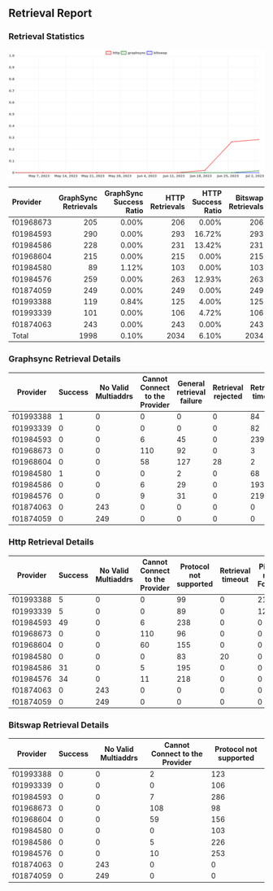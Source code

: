## Retrieval Report
### Retrieval Statistics
<img src="https://raw.githubusercontent.com/data-preservation-programs/filplus-checker-assets/main/filecoin-project/filecoin-plus-large-datasets/issues/1725/1688451706604.png"/>

| Provider  | GraphSync Retrievals | GraphSync Success Ratio | HTTP Retrievals | HTTP Success Ratio | Bitswap Retrievals | Bitswap Success Ratio |
| :-------- | -------------------: | ----------------------: | --------------: | -----------------: | -----------------: | --------------------: |
| f01968673 |                  205 |                   0.00% |             206 |              0.00% |                206 |                 0.00% |
| f01984593 |                  290 |                   0.00% |             293 |             16.72% |                293 |                 0.00% |
| f01984586 |                  228 |                   0.00% |             231 |             13.42% |                231 |                 0.00% |
| f01968604 |                  215 |                   0.00% |             215 |              0.00% |                215 |                 0.00% |
| f01984580 |                   89 |                   1.12% |             103 |              0.00% |                103 |                 0.00% |
| f01984576 |                  259 |                   0.00% |             263 |             12.93% |                263 |                 0.00% |
| f01874059 |                  249 |                   0.00% |             249 |              0.00% |                249 |                 0.00% |
| f01993388 |                  119 |                   0.84% |             125 |              4.00% |                125 |                 0.00% |
| f01993339 |                  101 |                   0.00% |             106 |              4.72% |                106 |                 0.00% |
| f01874063 |                  243 |                   0.00% |             243 |              0.00% |                243 |                 0.00% |
| Total     |                 1998 |                   0.10% |            2034 |              6.10% |               2034 |                 0.00% |

### Graphsync Retrieval Details
| Provider  | Success | No Valid Multiaddrs | Cannot Connect to the Provider | General retrieval failure | Retrieval rejected | Retrieval timeout | Unconfirmed block transfer |
| --------- | ------- | ------------------- | ------------------------------ | ------------------------- | ------------------ | ----------------- | -------------------------- |
| f01993388 | 1       | 0                   | 0                              | 0                         | 0                  | 84                | 34                         |
| f01993339 | 0       | 0                   | 0                              | 0                         | 0                  | 82                | 19                         |
| f01984593 | 0       | 0                   | 6                              | 45                        | 0                  | 239               | 0                          |
| f01968673 | 0       | 0                   | 110                            | 92                        | 0                  | 3                 | 0                          |
| f01968604 | 0       | 0                   | 58                             | 127                       | 28                 | 2                 | 0                          |
| f01984580 | 1       | 0                   | 0                              | 2                         | 0                  | 68                | 18                         |
| f01984586 | 0       | 0                   | 6                              | 29                        | 0                  | 193               | 0                          |
| f01984576 | 0       | 0                   | 9                              | 31                        | 0                  | 219               | 0                          |
| f01874063 | 0       | 243                 | 0                              | 0                         | 0                  | 0                 | 0                          |
| f01874059 | 0       | 249                 | 0                              | 0                         | 0                  | 0                 | 0                          |

### Http Retrieval Details
| Provider  | Success | No Valid Multiaddrs | Cannot Connect to the Provider | Protocol not supported | Retrieval timeout | Piece not Found |
| --------- | ------- | ------------------- | ------------------------------ | ---------------------- | ----------------- | --------------- |
| f01993388 | 5       | 0                   | 0                              | 99                     | 0                 | 21              |
| f01993339 | 5       | 0                   | 0                              | 89                     | 0                 | 12              |
| f01984593 | 49      | 0                   | 6                              | 238                    | 0                 | 0               |
| f01968673 | 0       | 0                   | 110                            | 96                     | 0                 | 0               |
| f01968604 | 0       | 0                   | 60                             | 155                    | 0                 | 0               |
| f01984580 | 0       | 0                   | 0                              | 83                     | 20                | 0               |
| f01984586 | 31      | 0                   | 5                              | 195                    | 0                 | 0               |
| f01984576 | 34      | 0                   | 11                             | 218                    | 0                 | 0               |
| f01874063 | 0       | 243                 | 0                              | 0                      | 0                 | 0               |
| f01874059 | 0       | 249                 | 0                              | 0                      | 0                 | 0               |

### Bitswap Retrieval Details
| Provider  | Success | No Valid Multiaddrs | Cannot Connect to the Provider | Protocol not supported |
| --------- | ------- | ------------------- | ------------------------------ | ---------------------- |
| f01993388 | 0       | 0                   | 2                              | 123                    |
| f01993339 | 0       | 0                   | 0                              | 106                    |
| f01984593 | 0       | 0                   | 7                              | 286                    |
| f01968673 | 0       | 0                   | 108                            | 98                     |
| f01968604 | 0       | 0                   | 59                             | 156                    |
| f01984580 | 0       | 0                   | 0                              | 103                    |
| f01984586 | 0       | 0                   | 5                              | 226                    |
| f01984576 | 0       | 0                   | 10                             | 253                    |
| f01874063 | 0       | 243                 | 0                              | 0                      |
| f01874059 | 0       | 249                 | 0                              | 0                      |
